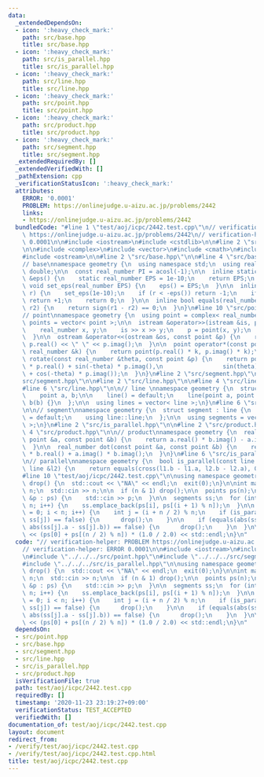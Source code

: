 ```yaml
---
data:
  _extendedDependsOn:
  - icon: ':heavy_check_mark:'
    path: src/base.hpp
    title: src/base.hpp
  - icon: ':heavy_check_mark:'
    path: src/is_parallel.hpp
    title: src/is_parallel.hpp
  - icon: ':heavy_check_mark:'
    path: src/line.hpp
    title: src/line.hpp
  - icon: ':heavy_check_mark:'
    path: src/point.hpp
    title: src/point.hpp
  - icon: ':heavy_check_mark:'
    path: src/product.hpp
    title: src/product.hpp
  - icon: ':heavy_check_mark:'
    path: src/segment.hpp
    title: src/segment.hpp
  _extendedRequiredBy: []
  _extendedVerifiedWith: []
  _pathExtension: cpp
  _verificationStatusIcon: ':heavy_check_mark:'
  attributes:
    ERROR: '0.0001'
    PROBLEM: https://onlinejudge.u-aizu.ac.jp/problems/2442
    links:
    - https://onlinejudge.u-aizu.ac.jp/problems/2442
  bundledCode: "#line 1 \"test/aoj/icpc/2442.test.cpp\"\n// verification-helper: PROBLEM\
    \ https://onlinejudge.u-aizu.ac.jp/problems/2442\n// verification-helper: ERROR\
    \ 0.0001\n\n#include <iostream>\n#include <cstdlib>\n\n#line 2 \"src/point.hpp\"\
    \n\n#include <complex>\n#include <vector>\n#include <cmath>\n#include <istream>\n\
    #include <ostream>\n\n#line 2 \"src/base.hpp\"\n\n#line 4 \"src/base.hpp\"\n\n\
    // base\nnamespace geometry {\n  using namespace std;\n  using real_number = long\
    \ double;\n\n  const real_number PI = acosl(-1);\n\n  inline static real_number\
    \ &eps() {\n    static real_number EPS = 1e-10;\n    return EPS;\n  }\n\n  static\
    \ void set_eps(real_number EPS) {\n    eps() = EPS;\n  }\n\n  inline int sign(real_number\
    \ r) {\n    set_eps(1e-10);\n    if (r < -eps()) return -1;\n    if (r > +eps())\
    \ return +1;\n    return 0;\n  }\n\n  inline bool equals(real_number r1, real_number\
    \ r2) {\n    return sign(r1 - r2) == 0;\n  }\n}\n#line 10 \"src/point.hpp\"\n\n\
    // point\nnamespace geometry {\n  using point = complex< real_number >;\n  using\
    \ points = vector< point >;\n\n  istream &operator>>(istream &is, point &p) {\n\
    \    real_number x, y;\n    is >> x >> y;\n    p = point(x, y);\n    return is;\n\
    \  }\n\n  ostream &operator<<(ostream &os, const point &p) {\n    return os <<\
    \ p.real() << \" \" << p.imag();\n  }\n\n  point operator*(const point &p, const\
    \ real_number &k) {\n    return point(p.real() * k, p.imag() * k);\n  }\n\n  point\
    \ rotate(const real_number &theta, const point &p) {\n    return point(cos(theta)\
    \ * p.real() + sin(-theta) * p.imag(),\n                 sin(theta) * p.real()\
    \ + cos(-theta) * p.imag());\n  }\n}\n#line 2 \"src/segment.hpp\"\n\n#line 4 \"\
    src/segment.hpp\"\n\n#line 2 \"src/line.hpp\"\n\n#line 4 \"src/line.hpp\"\n\n\
    #line 6 \"src/line.hpp\"\n\n// line \nnamespace geometry {\n  struct line {\n\
    \    point a, b;\n\n    line() = default;\n    line(point a, point b) : a(a),\
    \ b(b) {}\n  };\n\n  using lines = vector< line >;\n}\n#line 6 \"src/segment.hpp\"\
    \n\n// segment\nnamespace geometry {\n  struct segment : line {\n    segment()\
    \ = default;\n    using line::line;\n  };\n\n  using segments = vector< segment\
    \ >;\n}\n#line 2 \"src/is_parallel.hpp\"\n\n#line 2 \"src/product.hpp\"\n\n#line\
    \ 4 \"src/product.hpp\"\n\n// product\nnamespace geometry {\n  real_number cross(const\
    \ point &a, const point &b) {\n    return a.real() * b.imag() - a.imag() * b.real();\n\
    \  }\n\n  real_number dot(const point &a, const point &b) {\n    return a.real()\
    \ * b.real() + a.imag() * b.imag();\n  }\n}\n#line 6 \"src/is_parallel.hpp\"\n\
    \n// parallel\nnamespace geometry {\n  bool is_parallel(const line &l1, const\
    \ line &l2) {\n    return equals(cross(l1.b - l1.a, l2.b - l2.a), 0);\n  }\n}\n\
    #line 10 \"test/aoj/icpc/2442.test.cpp\"\n\nusing namespace geometry;\n\nvoid\
    \ drop() {\n  std::cout << \"NA\" << endl;\n  exit(0);\n}\n\nint main() {\n  int\
    \ n;\n  std::cin >> n;\n\n  if (n & 1) drop();\n\n  points ps(n);\n  for (auto\
    \ &p : ps) {\n    std::cin >> p;\n  }\n\n  segments ss;\n  for (int i = 0; i <\
    \ n; i++) {\n    ss.emplace_back(ps[i], ps[(i + 1) % n]);\n  }\n\n  for (int i\
    \ = 0; i < n; i++) {\n    int j = (i + n / 2) % n;\n    if (is_parallel(ss[i],\
    \ ss[j]) == false) {\n      drop();\n    }\n\n    if (equals(abs(ss[i].a - ss[i].b),\
    \ abs(ss[j].a - ss[j].b)) == false) {\n      drop();\n    }\n  }\n\n  std::cout\
    \ << (ps[0] + ps[(n / 2) % n]) * (1.0 / 2.0) << std::endl;\n}\n"
  code: "// verification-helper: PROBLEM https://onlinejudge.u-aizu.ac.jp/problems/2442\n\
    // verification-helper: ERROR 0.0001\n\n#include <iostream>\n#include <cstdlib>\n\
    \n#include \"../../../src/point.hpp\"\n#include \"../../../src/segment.hpp\"\n\
    #include \"../../../src/is_parallel.hpp\"\n\nusing namespace geometry;\n\nvoid\
    \ drop() {\n  std::cout << \"NA\" << endl;\n  exit(0);\n}\n\nint main() {\n  int\
    \ n;\n  std::cin >> n;\n\n  if (n & 1) drop();\n\n  points ps(n);\n  for (auto\
    \ &p : ps) {\n    std::cin >> p;\n  }\n\n  segments ss;\n  for (int i = 0; i <\
    \ n; i++) {\n    ss.emplace_back(ps[i], ps[(i + 1) % n]);\n  }\n\n  for (int i\
    \ = 0; i < n; i++) {\n    int j = (i + n / 2) % n;\n    if (is_parallel(ss[i],\
    \ ss[j]) == false) {\n      drop();\n    }\n\n    if (equals(abs(ss[i].a - ss[i].b),\
    \ abs(ss[j].a - ss[j].b)) == false) {\n      drop();\n    }\n  }\n\n  std::cout\
    \ << (ps[0] + ps[(n / 2) % n]) * (1.0 / 2.0) << std::endl;\n}\n"
  dependsOn:
  - src/point.hpp
  - src/base.hpp
  - src/segment.hpp
  - src/line.hpp
  - src/is_parallel.hpp
  - src/product.hpp
  isVerificationFile: true
  path: test/aoj/icpc/2442.test.cpp
  requiredBy: []
  timestamp: '2020-11-23 23:19:27+09:00'
  verificationStatus: TEST_ACCEPTED
  verifiedWith: []
documentation_of: test/aoj/icpc/2442.test.cpp
layout: document
redirect_from:
- /verify/test/aoj/icpc/2442.test.cpp
- /verify/test/aoj/icpc/2442.test.cpp.html
title: test/aoj/icpc/2442.test.cpp
---
```


